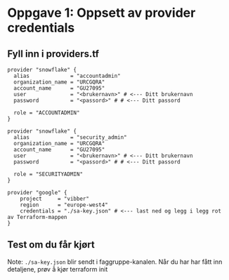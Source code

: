 # Oppgave 1: Oppsett av provider credentials

## Fyll inn i providers.tf
```hcl
provider "snowflake" {
  alias             = "accountadmin"
  organization_name = "URCGQRA"   
  account_name      = "GU27095"   
  user              = "<brukernavn>" # <--- Ditt brukernavn
  password          = "<passord>" # # <--- Ditt passord

  role = "ACCOUNTADMIN"
}

provider "snowflake" {
  alias             = "security_admin"
  organization_name = "URCGQRA"   
  account_name      = "GU27095"
  user              = "<brukernavn>" # <--- Ditt brukernavn
  password          = "<passord>" # # <--- Ditt passord

  role = "SECURITYADMIN"
}

provider "google" {
    project     = "vibber"
    region      = "europe-west4"
    credentials = "./sa-key.json" # <--- last ned og legg i legg rot av Terraform-mappen
}
```

## Test om du får kjørt
Note: `./sa-key.json` blir sendt i faggruppe-kanalen. Når du har har fått inn detaljene, prøv å kjør terraform init